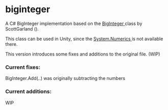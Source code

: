 # biginteger
A C# BigInteger implementation based on the <a href="http://biginteger.codeplex.com"> BigInteger </a> class by ScottGarland ().

This class can be used in Unity, since the <a href="https://msdn.microsoft.com/en-us/library/system.numerics(v=vs.111).aspx" > System.Numerics </a> is not available there.

This version introduces some fixes and additions to the original file. (WIP)
### Current fixes:

BigInteger.Add(..) was originally subtracting the numbers

### Current additions:

WIP
